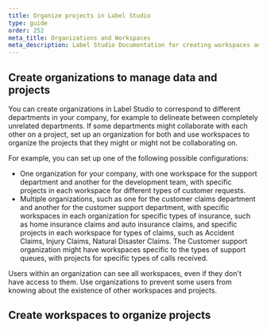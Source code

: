 ```yaml
---
title: Organize projects in Label Studio
type: guide
order: 252
meta_title: Organizations and Workspaces
meta_description: Label Studio Documentation for creating workspaces and organizations for your data labeling, machine learning, and data science projects.
---
```




## Create organizations to manage data and projects

You can create organizations in Label Studio to correspond to different departments in your company, for example to delineate between completely unrelated departments. If some departments might collaborate with each other on a project, set up an organization for both and use workspaces to organize the projects that they might or might not be collaborating on. 

For example, you can set up one of the following possible configurations:
- One organization for your company, with one workspace for the support department and another for the development team, with specific projects in each workspace for different types of customer requests. 
- Multiple organizations, such as one for the customer claims department and another for the customer support department, with specific workspaces in each organization for specific types of insurance, such as home insurance claims and auto insurance claims, and specific projects in each workspace for types of claims, such as Accident Claims, Injury Claims, Natural Disaster Claims. The Customer support organization might have workspaces specific to the types of support queues, with projects for specific types of calls received.  

Users within an organization can see all workspaces, even if they don't have access to them. Use organizations to prevent some users from knowing about the existence of other workspaces and projects.




## Create workspaces to organize projects
